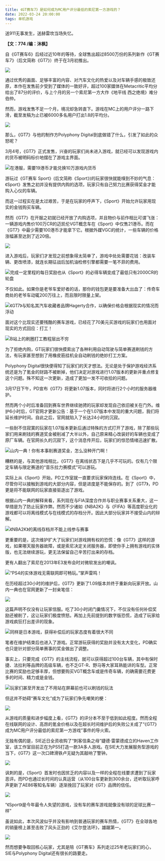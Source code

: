 ```yaml
---
title: 《GT赛车7》是如何成为MC用户评分最低的索尼第一方游戏的？
date: 2022-03-24 20:00:00
tags: 单机游戏
---
```

<meta name="referrer" content="no-referrer" />
<!-- more -->
送911无事发生，送赫雷坎当场失忆。

 **【文：774 /编：沐枫】**

自《GT赛车6》后经过近10年的等待，全球售出超过8500万份的系列新作《GT赛车7》（后文简称《GT7》）终于在3月初推出。

![](//i0.hdslb.com/bfs/article/828e89b8102f9ddad50637342db9919e9ce3dcd7.jpg)

通过优秀的画面、足够丰富的内容、对汽车文化的热爱以及对车辆手感的极致还原，本作在发售前夕受到了媒体的一致好评，超过100家媒体在Metacritic平均分给出了87分的评价，与上个月的另一个索尼第一方大作《地平线
西之绝境》难分伯仲。

然而，游戏发售不足一个月，境况却急转直下。游戏在MC上的用户评分一路下滑，截至发稿为止已被6000多名用户打出1.8的平均分。

![](//i0.hdslb.com/bfs/article/36cf436490f57e823a02a23e4b590b9af09dee01.png)

那么，《GT7》与他的制作方Polyphony Digital到底做错了什么，引发了如此的众怒呢？

3月4号，《GT7》正式发售，兴奋的玩家们尚未进入游戏，就已经可以发现游戏内的货币被明码标价地摆在了游戏主界面。

![](//i0.hdslb.com/bfs/article/ccf2bc1ebf4e0d5ddb911d989d703c272d62b441.jpg)在港服，需要19港币才能兑换10万游戏内货币

游玩过《GT赛车
Sport》(后文简称《Sport》)的玩家很快就能嗅到不妙的气息：《Sport》发售之初并没有提供内购的选项，玩家只有自己努力比赛获得奖金才能购入心仪的车辆。

而这一过程实在是太过艰苦，于是在玩家的呼声下，《Sport》开始允许玩家用现实的金钱购买车辆。

然而《GT7》在开服之初就已经开放了内购选项，并且物价与前作相比可谓飞涨：一辆游戏内售价100万CR的迈凯伦VGT概念车在《Sport》中仅售21港币。而在《GT7》中最少需要100港币才能拿下它。根据外媒VGC的统计，一些车辆的价格涨幅甚至达到了近20倍。

![](//i0.hdslb.com/bfs/article/317f169783133e0fee608cdf07c14ad9e5e89f96.jpg)

进入游戏后，玩家们才发现之前想象得太简单了，游戏中处处需要花钱：改装车辆、更改喷漆，就连长期征战后加机油检修引擎都需要一笔不菲的费用。

![](//i0.hdslb.com/bfs/article/75e84471b7dc2515026f96e1503367cdeab9355d.png)完成一定里程的每日奖励也从《Sport》的必得车辆变成了最低只有2000CR的轮盘

不仅如此。如果你是老爷车爱好者的话，那你的钱包更是要准备大出血了：传奇车商处的老爷车动辄200万往上，而且限时限量上架。

![](//i0.hdslb.com/bfs/article/d0ab3f23c938aa6322e7b6c9d348545928f0f266.jpg)《GT7》与知名其汽车收藏者品牌Hagerty合作，以确保价格会根据现实的情况而浮动

面对这个比现实还要残酷的赛车游戏，已经花了70美元买游戏的玩家们也用面对现实的方式回应：打工！

![](//i0.hdslb.com/bfs/article/b26e961f4885a963fdc6336cee98c0290e458895.png)B站上的刷圈打工教程层出不穷

为了拒绝内购，GT玩家们很快摸索出了各种利用自动驾驶与简单赛道刷钱的方法，有玩家甚至想到了用橡皮筋挂机全自动刷钱的绝妙打工方案。

Polyphony
Digital很快便得知了玩家们的天才想法。无论是处于保护游戏经济系统还是为了氪金的财路不被断掉，他们决定对游戏进行1.07版本的更新并重点修复这个问题。殊不知这一次更新，造成了更加一发不可收拾的问题。

3月17日下午，PD宣布《GT7》将更新1.07版本，同时将进行2个小时的服务器维护。

然而两个小时后准备回到赛车世界继续驰骋的玩家却发现自己依旧被关在门外。维护6小时后，GT官网才更新公告：基于一个在1.07版本中发现的重大问题，我们将延长维护时间。自此之后，官网就陷入了长达24小时的沉寂。

一些耐不住寂寞的玩家在1.07版本更新后通过特殊的方式打开了游戏，除了那些玩家们用来刷钱的赛道奖金被削减了大半以外，自己原来精心改装好的车辆也变成了原厂车辆。在官网长久的沉寂下，这个消息传开后，玩家们的惊恐情绪迅速扩散。

![](//i0.hdslb.com/bfs/article/5366e7e295aa105d94f3f73171ab95a43f6190be.jpg)山内一典！你有本事削赛道奖金，怎么没种开门啊！

糟糕的是，与其他游戏相比，《GT7》在离线状态下是几乎不可玩的。仅有几个限定车辆与限定赛道的“音乐拉力赛模式”可以游玩。

实际上从《Sport》开始，PD工作室就一直要求玩家保持连线。在《Sport》中，尽管你可以接触到游戏的大部分内容，但是进度是不能保存的。到了《GT7》，PD更是将不能联网的玩家直接驱逐出了游戏。

根据山内一典的解释来看，系列现在与FIA深度合作并与职业赛事关系重大，这一举措是为了防止玩家作弊。然而不少诸如《NBA2K》与《FIFA》等高度职业化的游戏都可以将离线模式与在线模式的存档分开。因此大部分玩家并不接受山内的辩解。

![](//i0.hdslb.com/bfs/article/d36b646cdbec9f9efe9740cd1a760d3ca95ba548.jpg)《NBA2K》的离线存档并不能上线参与赛事

更重要的是，这次维护扩大了玩家们对游戏拥有权的恐慌：像《GT7》这样的游戏，如果哪天服务器故障，或是索尼决定关闭服务器，即使你手上拥有游戏的实体版，也无法继续游玩，更无法保留自己辛苦打出来的存档。

更有人翻出了索尼在2013年E3发布会时对微软发出的嘲讽。

![](//i0.hdslb.com/bfs/article/899e7ae92324150204cc29450dad4fe50f6fde13.png)“PS4的实体游戏无需联网即可畅玩。”掌声雷鸣！

在历经超过30小时的维护后，《GT7》更新了1.09版本并终于重新向玩家开放。山内一典也在官网更新了一封亲笔信：

![](//i0.hdslb.com/bfs/article/47c2f15745cf34ecaa9f26df98c874f74dbc4e49.png)

这篇声明不仅没有让玩家信服。吃了30小时闭门羹情况下，不仅没有任何补偿奖励还被削了，这让玩家们极度愤怒。再加上先前提到的数字版恐慌，造成了玩家给游戏疯狂打出差评的现象。

![](//i0.hdslb.com/bfs/article/6ec0954fa1f971cf6c9fa3d30ab89f50bdaafbcf.jpg)同样是日本游戏，获得补偿后的玩家态度有着很大不同

笔者在维护结束后也进入了游戏。正常游玩获得的奖励并没有太大变化，PD确实也只是针对部分简单赛事的奖金做出了调整。

事实上，只要完成《GT7》的主线流程，就可以获得超过100台车辆，其中有保时捷、法拉利等品牌的高级车辆，也不乏GT-R、野马等大家耳熟能详的车型。正常比赛的奖励也足够丰厚，但想要购买VGT概念车或是传奇车辆，的确需要花费更多的时间、精力或是金钱。

![](//i0.hdslb.com/bfs/article/6b49f59fae70fcde0b83105c54e555aebe553259.png)玩家们甚至开发出了不用站在屏幕前也可以刷钱的玩法

但这并不妨碍“赛车文化”成为了玩家们争先嘲笑的梗：

![](//i0.hdslb.com/bfs/article/72ae723763c5e43f24fc0169322c1a4b3afaee23.jpg)

从游戏的质量和进步幅度上看，《GT7》的评分本不至于低到如此程度。然而全程在线联网的设计、高昂的氪金价格以及在超长时间维护后的失败公关成了“《GT7》成为MC用户评分最低的索尼第一方游戏”事件的导火索。

无独有偶的是，SIE近日全资收购了“刺客信条之母”婕德·雷蒙德成立的Haven工作室，该工作室目前正在为PS5打造一款3A多人游戏。在SIE大力发展服务型游戏的当下，《GT7》这一次口碑滑铁卢无疑为其敲响了警钟。

![](//i0.hdslb.com/bfs/article/8b7fa6a400487f464ea23352c30ec8858026c351.jpg)

讽刺的是，《Sport》首发时也因贫乏的内容以及一样的全程在线要求遭到了玩家恶评。而PD也通过长时间的认真运营（从100台车更新到300余台，还听取玩家呼声更新了AE86等知名车辆）逐渐挽回了玩家对《GT》品牌的信任。

![](//i0.hdslb.com/bfs/article/09315de65fa2777596060b017ed34dbe81a4ad16.png)

“《Sport》是今年最令人失望的游戏，没有车的赛车游戏就像没有球的足球比赛一样”  

虽说如此，本次风波似乎并没有影响到普通玩家的赛车热情，《GT7》在全球各地的销量榜上甚至击败了风头正劲的《艾尔登法环》，雄踞第一。

![](//i0.hdslb.com/bfs/article/b96c54ad81a3c7af47e37e10ef39166c197f60b9.jpg)

然而想要争取回核心玩家，尤其是陪《GT赛车》系列走过25年老玩家们的心，SIE与Polyphony Digital还有很长的路要走。

  

